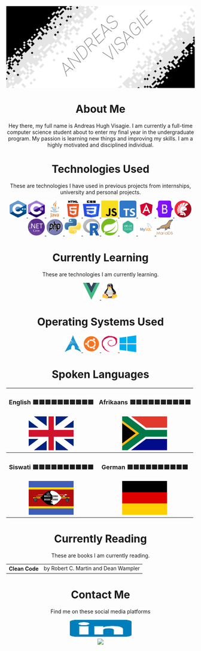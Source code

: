 <img src="Resources/AVLogo.png" alt="Andreas Logo" align="center">
<!-- ABOUT ME -->
<h1 align="center"> About Me </h1>
<div align="center">
<p>
Hey there, my full name is Andreas Hugh Visagie. I am currently a full-time computer science student about to enter my final year in the undergraduate program. My passion is learning new things and improving my skills. I am a highly motivated and disciplined individual.
</p>
</div>

<!-- TECHNOLOGIES -->
<h1 align="center"> Technologies Used </h1>
<div align="center">
    <p> These are technologies I have used in previous projects from internships, university and personal projects. </p> 
    <!-- C++ -->
    <a href="https://cplusplus.com/"> <img src="Resources/C++Logo.svg" width="45" height="45" alt="C++"> </a>
    <!-- C# -->
    <a href=""> <img src="Resources/CHashLogo.svg" width="45" height="45" alt=""> </a>
    <!-- JAVA -->
    <a href="https://www.java.com/en/"> <img src="Resources/JavaLogo.svg" width="45" height="45" alt="JAVA"> </a>
    <!-- HTML -->
    <a href="https://html.com/"> <img src="Resources/HTML5Logo.svg" width="45" height="45" alt="HTML"> </a>
    <!-- CSS -->
    <a href="https://www.w3.org/Style/CSS/Overview.en.html"> <img src="Resources/CSS3Logo.svg" width="45" height="45" alt="CSS"> </a>
    <!-- JavaScript -->
    <a href="https://www.javascript.com/"> <img src="Resources/JavaScriptLogo.svg" width="45" height="45" alt="JS"> </a>
    <!-- TypeScript -->
    <a href="https://www.typescriptlang.org/"> <img src="Resources/TypeScriptLogo.svg" width="45" height="45" alt="TS"> </a>
    <!-- Angular -->
    <a href="https://angular.io/"> <img src="Resources/AngularLogo.svg" width="45" height="45" alt="Angular"> </a>
    <!-- Bootstrap -->
    <a href="https://getbootstrap.com/"> <img src="Resources/BootstrapLogo.svg" width="45" height="45" alt="Bootstrap"> </a>
    <!-- Delphi -->
    <a href="https://www.embarcadero.com/products/delphi"> <img src="Resources/DelphiLogo.png" width="45" height="45" alt="Delphi"> </a>
    <!-- NETCORE -->
    <a href="https://dotnet.microsoft.com/en-us/"> <img src="Resources/NETCoreLogo.svg" width="45" height="45" alt="NETCORE"> </a>
    <!-- PHP -->
    <a href="https://www.php.net/"> <img src="Resources/PHPLogo.svg" width="45" height="45" alt="PHP"> </a>
    <!-- Python -->
    <a href="https://www.python.org/"> <img src="Resources/PythonLogo.png" width="45" height="45" alt="Python"> </a>
    <!-- R -->
    <a href="https://www.r-project.org/"> <img src="Resources/RLogo.svg" width="45" height="45" alt="R"> </a>
    <!-- Spring -->
    <a href="https://spring.io/projects/spring-boot"> <img src="Resources/SpringLogo.svg" width="45" height="45" alt="Spring"> </a>
    <!-- x86 Assemnbly -->
    <a href="https://en.wikipedia.org/wiki/X86_assembly_language"> <img src="Resources/x86AsmLogo.png" width="45" height="45" alt="Assembly"> </a>
    <!-- MySQL -->
    <a href="https://www.mysql.com/"> <img src="Resources/MysqlLogo.svg" width="45" height="45" alt="MySQL"> </a>
    <!-- MariaDB -->
    <a href="https://mariadb.org/"> <img src="Resources/MariadbLogo.png" width="45" height="45" alt="MariaDB"> </a>
</div>

<!-- LEARNING -->
<h1 align="center"> Currently Learning </h1>
<div align="center">
    <p> These are technologies I am currently learning. </p>
    <!-- VUEJS -->
    <a href="https://vuejs.org/"> <img src="Resources/VueLogo.svg" width="45" height="45" alt="VueJS"> </a>
    <!-- LINUX -->
    <a href="https://www.linux.org/"> <img src="Resources/TuxLinux.png" width="45" height="45" alt="Linux"> </a>
</div>

<!-- OPERATING SYSTEMS -->
<h1 align="center"> Operating Systems Used </h1>
<div align="center">
    <!-- ARCHLINUX -->
    <a href="https://archlinux.org/"> <img src="Resources/ArchLogo.svg" width="45" height="45" alt="ArchLinux"> </a>
    <!-- Ubuntu -->
    <a href="https://ubuntu.com/"> <img src="Resources/UbuntuLogo.svg" width="45" height="45" alt="Ubuntu"> </a>
    <!-- Debian -->
    <a href="https://www.debian.org/"> <img src="Resources/DebianLogo.svg" width="45" height="45" alt="Debian"> </a>
    <!-- Windows -->
    <a href="https://www.microsoft.com/en-za/windows/"> <img src="Resources/WindowsLogo.svg" width="45" height="45" alt="Windows"> </a>
</div>

<!-- LANGUAGES SPOKEN -->
<h1 align="center"> Spoken Languages </h1>
<div align="center">
    <!-- 
    |-------|---------|
    |ENGLISH|Afrikaans|
    |-------|---------|
    |Swati  |German   |
    |-------|---------|
    -->
    <table>
        <!-- Upper Table -->
        <tr>
            <th> 
                <h3> 
                    English <a>🟩🟩🟩🟩🟩🟩🟩🟩🟩🟩</a>      
                </h3>
            </th>
            <th>
                <h3> 
                    Afrikaans <a>🟩🟩🟩🟩🟩🟩🟩🟩🟧🟧</a>       
                </h3>
            </th>
        </tr>
        <tr>
            <td align="center">
                <a href="https://en.wikipedia.org/wiki/South_African_English"> <img src="Resources/UKEnglishLogo.svg" width="120" height="90" alt="UKEnglish"> </a>
            </td>
            <td align="center">
                <a href="https://en.wikipedia.org/wiki/Afrikaans"> <img src="Resources/SAAfrikaansLogo.svg" width="120" height="90" alt="Afrikaans"> </a>
            </td>
        </tr>
        <!-- Lower Table -->
        <tr>
            <th>
                <h3>         
                    Siswati <a>🟩🟩🟩🟩🟧🟧🟧🟧🟧🟧</a>
                </h3>
            </th>
            <th>
                <h3>
                    German <a>🟩🟩🟩🟧🟧🟧🟧🟧🟧🟧</a>
                </h3>  
            </th>
        </tr>
        <tr>
            <td align="center">
                <a href="https://en.wikipedia.org/wiki/Swazi_language"> <img src="Resources/SiswatiLogo.svg" width="120" height="90" alt="Siswati"> </a>
            </td>
            <td align="center">
                <a href="https://en.wikipedia.org/wiki/German_language"> <img src="Resources/GermanLogo.svg" width="120" height="90" alt="German"> </a>
            </td>
        </tr>
    </table> 
</div>

<!-- READING -->
<h1 align="center"> Currently Reading </h1>
<div align="center">
    <p> These are books I am currently reading. </p>
    <table>
        <tr>
            <th> Clean Code </th>
            <td> by Robert C. Martin and Dean Wampler </td> 
        </tr>
    </table>
</div>

<!-- CONTACT -->
<h1 align="center"> Contact Me </h1>
<div align="center">
    <p> Find me on these social media platforms </p>
    <!-- Linkedin -->
    <a href="https://www.linkedin.com/in/andreas-visagie-b838bb205/"> <img src="Resources/LinkedInLogo.svg" width="165" height="45" alt="LinedIN"> </a>
</div>

<div align="center">
    <img align="center" src="https://github-readme-stats.vercel.app/api?username=PurpleAxe&count_private=true&show_icons=true&theme=transparent" />
</div>


